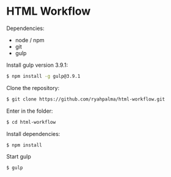 HTML Workflow
==================

Dependencies:
- node / npm
- git
- gulp

Install gulp version 3.9.1:
```sh
$ npm install -g gulp@3.9.1
```

Clone the repository:    
```sh
$ git clone https://github.com/ryahpalma/html-workflow.git
```
Enter in the folder:
```sh
$ cd html-workflow
```
Install dependencies:
```sh
$ npm install
```
Start gulp
```sh
$ gulp
```